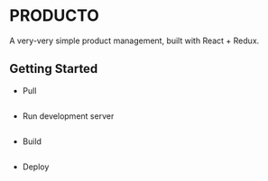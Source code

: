 # PRODUCTO

A very-very simple product management, built with React + Redux.

## Getting Started

- Pull
  ```git pull
- Run development server
  ```npm run dev
- Build
  ```npm run build
- Deploy
  ```npm run deploy